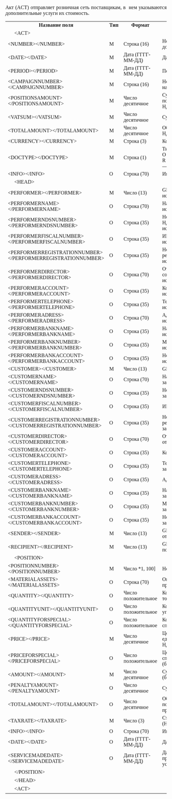 <p style="text-align: justify;"><span style="font-family: Times New Roman, Times, serif; font-size: 16px">Акт (ACT) отправляет розничная сеть поставщикам, в &nbsp;нем указываются дополнительные услуги их стоимость.</span></p><table><tr><td style="text-align:center"><strong><span style="font-family: Times New Roman, Times, serif; font-size: 16px">Название поля</span></strong><span style="font-family: Times New Roman, Times, serif; font-size: 16px"></span></td><td style="text-align:center"><strong><span style="font-family: Times New Roman, Times, serif; font-size: 16px">Тип</span></strong><span style="font-family: Times New Roman, Times, serif; font-size: 16px"></span></td><td style="text-align:center; width:164px"><strong><span style="font-family: Times New Roman, Times, serif; font-size: 16px">Формат</span></strong><span style="font-family: Times New Roman, Times, serif; font-size: 16px"></span></td><td style="text-align:center; width:300px"><strong><span style="font-family: Times New Roman, Times, serif; font-size: 16px">Описание</span></strong></td></tr><tr><td style="font-family: Times New Roman, Times, serif; font-size: 16px">&nbsp;&nbsp;&nbsp;&nbsp;&nbsp;&lt;ACT&gt;</td><td>&nbsp;</td><td style="width:164px">&nbsp;</td><td style="width:300px">&nbsp;</td></tr><tr><td style="font-family: Times New Roman, Times, serif; font-size: 16px">&lt;NUMBER&gt;&lt;/NUMBER&gt;</td><td style="font-family: Times New Roman, Times, serif; font-size: 16px">М</td><td style="width:164px"><span style="font-family: Times New Roman, Times, serif; font-size: 16px">Строка (16)</span></td><td style="width:300px"><span style="font-family: Times New Roman, Times, serif; font-size: 16px">Номер документа</span></td></tr><tr><td style="font-family: Times New Roman, Times, serif; font-size: 16px">&lt;DATE&gt;&lt;/DATE&gt;</td><td style="font-family: Times New Roman, Times, serif; font-size: 16px">М</td><td style="width:164px"><span style="font-family: Times New Roman, Times, serif; font-size: 16px">Дата (ГГГГ-ММ-ДД)</span></td><td style="width:300px"><span style="font-family: Times New Roman, Times, serif; font-size: 16px">Дата документа</span></td></tr><tr><td style="font-family: Times New Roman, Times, serif; font-size: 16px">&lt;PERIOD&gt;&lt;/PERIOD&gt;</td><td style="font-family: Times New Roman, Times, serif; font-size: 16px">М</td><td style="width:164px"><span style="font-family: Times New Roman, Times, serif; font-size: 16px">Дата (ГГГГ-ММ-ДД)</span></td><td style="width:300px"><span style="font-family: Times New Roman, Times, serif; font-size: 16px">Период</span></td></tr><tr><td style="font-family: Times New Roman, Times, serif; font-size: 16px">&lt;CAMPAIGNNUMBER&gt;&lt;/CAMPAIGNNUMBER&gt;</td><td style="font-family: Times New Roman, Times, serif; font-size: 16px">М</td><td style="width:164px"><span style="font-family: Times New Roman, Times, serif; font-size: 16px">Строка (16)</span></td><td style="width:300px"><span style="font-family: Times New Roman, Times, serif; font-size: 16px">Номер договора на поставку</span></td></tr><tr><td style="font-family: Times New Roman, Times, serif; font-size: 16px">&lt;POSITIONSAMOUNT&gt;&lt;/POSITIONSAMOUNT&gt;</td><td style="font-family: Times New Roman, Times, serif; font-size: 16px">М</td><td style="width:164px"><span style="font-family: Times New Roman, Times, serif; font-size: 16px">Число десятичное</span></td><td style="width:300px"><span style="font-family: Times New Roman, Times, serif; font-size: 16px">Сумма по вем позициям без НДС</span></td></tr><tr><td style="font-family: Times New Roman, Times, serif; font-size: 16px">&lt;VATSUM&gt;&lt;/VATSUM&gt;</td><td style="font-family: Times New Roman, Times, serif; font-size: 16px">М</td><td style="width:164px"><span style="font-family: Times New Roman, Times, serif; font-size: 16px">Число десятичное</span></td><td style="width:300px"><span style="font-family: Times New Roman, Times, serif; font-size: 16px">Сума НДС</span></td></tr><tr><td style="font-family: Times New Roman, Times, serif; font-size: 16px">&lt;TOTALAMOUNT&gt;&lt;/TOTALAMOUNT&gt;</td><td style="font-family: Times New Roman, Times, serif; font-size: 16px">М</td><td style="width:164px"><span style="font-family: Times New Roman, Times, serif; font-size: 16px">Число десятичное</span></td><td style="width:300px"><span style="font-family: Times New Roman, Times, serif; font-size: 16px">Общая сумма с НДС</span></td></tr><tr><td style="font-family: Times New Roman, Times, serif; font-size: 16px">&lt;CURRENCY&gt;&lt;/CURRENCY&gt;</td><td style="font-family: Times New Roman, Times, serif; font-size: 16px">М</td><td style="width:164px"><span style="font-family: Times New Roman, Times, serif; font-size: 16px">Строка (3)</span></td><td style="width:300px"><span style="font-family: Times New Roman, Times, serif; font-size: 16px">Код валюты</span></td></tr><tr><td style="font-family: Times New Roman, Times, serif; font-size: 16px">&lt;DOCTYPE&gt;&lt;/DOCTYPE&gt;</td><td style="font-family: Times New Roman, Times, serif; font-size: 16px">М</td><td style="width:164px"><span style="font-family: Times New Roman, Times, serif; font-size: 16px">Строка (1)</span></td><td style="width:300px"><span style="font-family: Times New Roman, Times, serif; font-size: 16px">Тип документа: O — оригинал, R — замена, D — удаление</span></td></tr><tr><td style="font-family: Times New Roman, Times, serif; font-size: 16px">&lt;INFO&gt;&lt;/INFO&gt;</td><td style="font-family: Times New Roman, Times, serif; font-size: 16px">О</td><td style="width:164px"><span style="font-family: Times New Roman, Times, serif; font-size: 16px">Строка (70)</span></td><td style="width:300px"><span style="font-family: Times New Roman, Times, serif; font-size: 16px">Информация</span></td></tr><tr><td style="font-family: Times New Roman, Times, serif; font-size: 16px">&nbsp;&nbsp;&nbsp;&nbsp;&nbsp;&lt;HEAD&gt;</td><td>&nbsp;</td><td style="width:164px">&nbsp;</td><td style="width:300px">&nbsp;</td></tr><tr><td style="font-family: Times New Roman, Times, serif; font-size: 16px">&lt;PERFORMER&gt;&lt;/PERFORMER&gt;</td><td style="font-family: Times New Roman, Times, serif; font-size: 16px">М</td><td style="width:164px"><span style="font-family: Times New Roman, Times, serif; font-size: 16px">Число (13)</span></td><td style="width:300px"><span style="font-family: Times New Roman, Times, serif; font-size: 16px">GLN исполнителя</span></td></tr><tr><td style="font-family: Times New Roman, Times, serif; font-size: 16px">&lt;PERFORMERNAME&gt;&lt;/PERFORMERNAME&gt;</td><td style="font-family: Times New Roman, Times, serif; font-size: 16px">О</td><td style="width:164px"><span style="font-family: Times New Roman, Times, serif; font-size: 16px">Строка (70)</span></td><td style="width:300px"><span style="font-family: Times New Roman, Times, serif; font-size: 16px">Название исполнителя</span></td></tr><tr><td style="font-family: Times New Roman, Times, serif; font-size: 16px">&lt;PERFORMERNDSNUMBER&gt;&lt;/PERFORMERNDSNUMBER&gt;</td><td style="font-family: Times New Roman, Times, serif; font-size: 16px">О</td><td style="width:164px"><span style="font-family: Times New Roman, Times, serif; font-size: 16px">Строка (35)</span></td><td style="width:300px"><span style="font-family: Times New Roman, Times, serif; font-size: 16px">Номер свид. НДС исполнителя</span></td></tr><tr><td style="font-family: Times New Roman, Times, serif; font-size: 16px">&lt;PERFORMERFISCALNUMBER&gt;&lt;/PERFORMERFISCALNUMBER&gt;</td><td style="font-family: Times New Roman, Times, serif; font-size: 16px">О</td><td style="width:164px"><span style="font-family: Times New Roman, Times, serif; font-size: 16px">Строка (35)</span></td><td style="width:300px"><span style="font-family: Times New Roman, Times, serif; font-size: 16px">ИНН исполнителя</span></td></tr><tr><td style="font-family: Times New Roman, Times, serif; font-size: 16px">&lt;PERFORMERREGISTRATIONNUMBER&gt;&lt;/PERFORMERREGISTRATIONNUMBER&gt;</td><td style="font-family: Times New Roman, Times, serif; font-size: 16px">О</td><td style="width:164px"><span style="font-family: Times New Roman, Times, serif; font-size: 16px">Строка (35)</span></td><td style="width:300px"><span style="font-family: Times New Roman, Times, serif; font-size: 16px">Номер регистрации исполнителя</span></td></tr><tr><td style="font-family: Times New Roman, Times, serif; font-size: 16px">&lt;PERFORMERDIRECTOR&gt;&lt;/PERFORMERDIRECTOR&gt;</td><td style="font-family: Times New Roman, Times, serif; font-size: 16px">О</td><td style="width:164px"><span style="font-family: Times New Roman, Times, serif; font-size: 16px">Строка (70)</span></td><td style="width:300px"><span style="font-family: Times New Roman, Times, serif; font-size: 16px">Отвественный со стороны исполнителя</span></td></tr><tr><td style="font-family: Times New Roman, Times, serif; font-size: 16px">&lt;PERFORMERACCOUNT&gt;&lt;/PERFORMERACCOUNT&gt;</td><td style="font-family: Times New Roman, Times, serif; font-size: 16px">О</td><td style="width:164px"><span style="font-family: Times New Roman, Times, serif; font-size: 16px">Строка (35)</span></td><td style="width:300px"><span style="font-family: Times New Roman, Times, serif; font-size: 16px">Код исполнителя</span></td></tr><tr><td style="font-family: Times New Roman, Times, serif; font-size: 16px">&lt;PERFORMERTELEPHONE&gt;&lt;/PERFORMERTELEPHONE&gt;</td><td style="font-family: Times New Roman, Times, serif; font-size: 16px">О</td><td style="width:164px"><span style="font-family: Times New Roman, Times, serif; font-size: 16px">Строка (35)</span></td><td style="width:300px"><span style="font-family: Times New Roman, Times, serif; font-size: 16px">Телефон исполнителя</span></td></tr><tr><td style="font-family: Times New Roman, Times, serif; font-size: 16px">&lt;PERFORMERADRESS&gt;&lt;/PERFORMERADRESS&gt;</td><td style="font-family: Times New Roman, Times, serif; font-size: 16px">О</td><td style="width:164px"><span style="font-family: Times New Roman, Times, serif; font-size: 16px">Строка (70)</span></td><td style="width:300px"><span style="font-family: Times New Roman, Times, serif; font-size: 16px">Адрес исполнителя</span></td></tr><tr><td style="font-family: Times New Roman, Times, serif; font-size: 16px">&lt;PERFORMERBANKNAME&gt;&lt;/PERFORMERBANKNAME&gt;</td><td style="font-family: Times New Roman, Times, serif; font-size: 16px">О</td><td style="width:164px"><span style="font-family: Times New Roman, Times, serif; font-size: 16px">Строка (35)</span></td><td style="width:300px"><span style="font-family: Times New Roman, Times, serif; font-size: 16px">Название банка исполнителя</span></td></tr><tr><td style="font-family: Times New Roman, Times, serif; font-size: 16px">&lt;PERFORMERBANKNUMBER&gt;&lt;/PERFORMERBANKNUMBER&gt;</td><td style="font-family: Times New Roman, Times, serif; font-size: 16px">О</td><td style="width:164px"><span style="font-family: Times New Roman, Times, serif; font-size: 16px">Строка (35)</span></td><td style="width:300px"><span style="font-family: Times New Roman, Times, serif; font-size: 16px">МФО банка исполнителя</span></td></tr><tr><td style="font-family: Times New Roman, Times, serif; font-size: 16px">&lt;PERFORMERBANKACCOUNT&gt;&lt;/PERFORMERBANKACCOUNT&gt;</td><td style="font-family: Times New Roman, Times, serif; font-size: 16px">О</td><td style="width:164px"><span style="font-family: Times New Roman, Times, serif; font-size: 16px">Строка (35)</span></td><td style="width:300px"><span style="font-family: Times New Roman, Times, serif; font-size: 16px">Номер р/с исполнителя</span></td></tr><tr><td style="font-family: Times New Roman, Times, serif; font-size: 16px">&lt;CUSTOMER&gt;&lt;/CUSTOMER&gt;</td><td style="font-family: Times New Roman, Times, serif; font-size: 16px">М</td><td style="width:164px"><span style="font-family: Times New Roman, Times, serif; font-size: 16px">Число (13)</span></td><td style="width:300px"><span style="font-family: Times New Roman, Times, serif; font-size: 16px">GLN заказчика</span></td></tr><tr><td style="font-family: Times New Roman, Times, serif; font-size: 16px">&lt;CUSTOMERNAME&gt;&lt;/CUSTOMERNAME&gt;</td><td style="font-family: Times New Roman, Times, serif; font-size: 16px">О</td><td style="width:164px"><span style="font-family: Times New Roman, Times, serif; font-size: 16px">Строка (70)</span></td><td style="width:300px"><span style="font-family: Times New Roman, Times, serif; font-size: 16px">Название заказчика</span></td></tr><tr><td style="font-family: Times New Roman, Times, serif; font-size: 16px">&lt;CUSTOMERNDSNUMBER&gt;&lt;/CUSTOMERNDSNUMBER&gt;</td><td style="font-family: Times New Roman, Times, serif; font-size: 16px">О</td><td style="width:164px"><span style="font-family: Times New Roman, Times, serif; font-size: 16px">Строка (35)</span></td><td style="width:300px"><span style="font-family: Times New Roman, Times, serif; font-size: 16px">Номерсвид.НДС заказчика</span></td></tr><tr><td style="font-family: Times New Roman, Times, serif; font-size: 16px">&lt;CUSTOMERFISCALNUMBER&gt;&lt;/CUSTOMERFISCALNUMBER&gt;</td><td style="font-family: Times New Roman, Times, serif; font-size: 16px">О</td><td style="width:164px"><span style="font-family: Times New Roman, Times, serif; font-size: 16px">Строка (35)</span></td><td style="width:300px"><span style="font-family: Times New Roman, Times, serif; font-size: 16px">ИНН заказчика</span></td></tr><tr><td style="font-family: Times New Roman, Times, serif; font-size: 16px">&lt;CUSTOMERREGISTRATIONNUMBER&gt;&lt;/CUSTOMERREGISTRATIONNUMBER&gt;</td><td style="font-family: Times New Roman, Times, serif; font-size: 16px">О</td><td style="width:164px"><span style="font-family: Times New Roman, Times, serif; font-size: 16px">Строка (35)</span></td><td style="width:300px"><span style="font-family: Times New Roman, Times, serif; font-size: 16px">Номер регистрации заказчика</span></td></tr><tr><td style="font-family: Times New Roman, Times, serif; font-size: 16px">&lt;CUSTOMERDIRECTOR&gt;&lt;/CUSTOMERDIRECTOR&gt;</td><td style="font-family: Times New Roman, Times, serif; font-size: 16px">О</td><td style="width:164px"><span style="font-family: Times New Roman, Times, serif; font-size: 16px">Строка (70)</span></td><td style="width:300px"><span style="font-family: Times New Roman, Times, serif; font-size: 16px">Отвественный от заказчика</span></td></tr><tr><td style="font-family: Times New Roman, Times, serif; font-size: 16px">&lt;CUSTOMERACCOUNT&gt;&lt;/CUSTOMERACCOUNT&gt;</td><td style="font-family: Times New Roman, Times, serif; font-size: 16px">О</td><td style="width:164px"><span style="font-family: Times New Roman, Times, serif; font-size: 16px">Строка (35)</span></td><td style="width:300px"><span style="font-family: Times New Roman, Times, serif; font-size: 16px">Код заказчика</span></td></tr><tr><td style="font-family: Times New Roman, Times, serif; font-size: 16px">&lt;CUSTOMERTELEPHONE&gt;&lt;/CUSTOMERTELEPHONE&gt;</td><td style="font-family: Times New Roman, Times, serif; font-size: 16px">О</td><td style="width:164px"><span style="font-family: Times New Roman, Times, serif; font-size: 16px">Строка (35)</span></td><td style="width:300px"><span style="font-family: Times New Roman, Times, serif; font-size: 16px">Телефон заказчика</span></td></tr><tr><td style="font-family: Times New Roman, Times, serif; font-size: 16px">&lt;CUSTOMERADRESS&gt;&lt;/CUSTOMERADRESS&gt;</td><td style="font-family: Times New Roman, Times, serif; font-size: 16px">О</td><td style="width:164px"><span style="font-family: Times New Roman, Times, serif; font-size: 16px">Строка (35)</span></td><td style="width:300px"><span style="font-family: Times New Roman, Times, serif; font-size: 16px">Адрес заказчика</span></td></tr><tr><td style="font-family: Times New Roman, Times, serif; font-size: 16px">&lt;CUSTOMERBANKNAME&gt;&lt;/CUSTOMERBANKNAME&gt;</td><td style="font-family: Times New Roman, Times, serif; font-size: 16px">О</td><td style="width:164px"><span style="font-family: Times New Roman, Times, serif; font-size: 16px">Строка (35)</span></td><td style="width:300px"><span style="font-family: Times New Roman, Times, serif; font-size: 16px">Название банка заказчика</span></td></tr><tr><td style="font-family: Times New Roman, Times, serif; font-size: 16px">&lt;CUSTOMERBANKNUMBER&gt;&lt;/CUSTOMERBANKNUMBER&gt;</td><td style="font-family: Times New Roman, Times, serif; font-size: 16px">О</td><td style="width:164px"><span style="font-family: Times New Roman, Times, serif; font-size: 16px">Строка (35)</span></td><td style="width:300px"><span style="font-family: Times New Roman, Times, serif; font-size: 16px">МФО банка заказчика</span></td></tr><tr><td style="font-family: Times New Roman, Times, serif; font-size: 16px">&lt;CUSTOMERBANKACCOUNT&gt;&lt;/CUSTOMERBANKACCOUNT&gt;</td><td style="font-family: Times New Roman, Times, serif; font-size: 16px">О</td><td style="width:164px"><span style="font-family: Times New Roman, Times, serif; font-size: 16px">Строка (35)</span></td><td style="width:300px"><span style="font-family: Times New Roman, Times, serif; font-size: 16px">Номер р/с заказчика</span></td></tr><tr><td style="font-family: Times New Roman, Times, serif; font-size: 16px">&lt;SENDER&gt;&lt;/SENDER&gt;</td><td style="font-family: Times New Roman, Times, serif; font-size: 16px">М</td><td style="width:164px"><span style="font-family: Times New Roman, Times, serif; font-size: 16px">Число (13)</span></td><td style="width:300px"><span style="font-family: Times New Roman, Times, serif; font-size: 16px">GLN отправителя</span></td></tr><tr><td style="font-family: Times New Roman, Times, serif; font-size: 16px">&lt;RECIPIENT&gt;&lt;/RECIPIENT&gt;</td><td style="font-family: Times New Roman, Times, serif; font-size: 16px">М</td><td style="width:164px"><span style="font-family: Times New Roman, Times, serif; font-size: 16px">Число (13)</span></td><td style="width:300px"><span style="font-family: Times New Roman, Times, serif; font-size: 16px">GLN получателя</span></td></tr><tr><td style="font-family: Times New Roman, Times, serif; font-size: 16px">&nbsp;&nbsp;&nbsp;&nbsp;&nbsp;&lt;POSITION&gt;</td><td>&nbsp;</td><td style="width:164px">&nbsp;</td><td style="width:300px">&nbsp;</td></tr><tr><td style="font-family: Times New Roman, Times, serif; font-size: 16px">&lt;POSITIONNUMBER&gt;&lt;/POSITIONNUMBER&gt;</td><td style="font-family: Times New Roman, Times, serif; font-size: 16px">М</td><td style="width:164px"><span style="font-family: Times New Roman, Times, serif; font-size: 16px">Число *1, 100]</span></td><td style="width:300px"><span style="font-family: Times New Roman, Times, serif; font-size: 16px">Номер позиции</span></td></tr><tr><td style="font-family: Times New Roman, Times, serif; font-size: 16px">&lt;MATERIALASSETS&gt;&lt;/MATERIALASSETS&gt;</td><td style="font-family: Times New Roman, Times, serif; font-size: 16px">О</td><td style="width:164px"><span style="font-family: Times New Roman, Times, serif; font-size: 16px">Строка (70)</span></td><td style="width:300px"><span style="font-family: Times New Roman, Times, serif; font-size: 16px">Описание продукта</span></td></tr><tr><td style="font-family: Times New Roman, Times, serif; font-size: 16px">&lt;QUANTITY&gt;&lt;/QUANTITY&gt;</td><td style="font-family: Times New Roman, Times, serif; font-size: 16px">O</td><td style="width:164px"><span style="font-family: Times New Roman, Times, serif; font-size: 16px">Число положительное</span></td><td style="width:300px"><span style="font-family: Times New Roman, Times, serif; font-size: 16px">Количество товара</span></td></tr><tr><td style="font-family: Times New Roman, Times, serif; font-size: 16px">&lt;QUANTITYUNIT&gt;&lt;/QUANTITYUNIT&gt;</td><td style="font-family: Times New Roman, Times, serif; font-size: 16px">O</td><td style="width:164px"><span style="font-family: Times New Roman, Times, serif; font-size: 16px">Число положительное</span></td><td style="width:300px"><span style="font-family: Times New Roman, Times, serif; font-size: 16px">Количество в упаковке</span></td></tr><tr><td style="font-family: Times New Roman, Times, serif; font-size: 16px">&lt;QUANTITYFORSPECIAL&gt;&lt;/QUANTITYFORSPECIAL&gt;</td><td style="font-family: Times New Roman, Times, serif; font-size: 16px">O</td><td style="width:164px"><span style="font-family: Times New Roman, Times, serif; font-size: 16px">Число положительное</span></td><td style="width:300px"><span style="font-family: Times New Roman, Times, serif; font-size: 16px">Количество в спец.упаковке</span></td></tr><tr><td style="font-family: Times New Roman, Times, serif; font-size: 16px">&lt;PRICE&gt;&lt;/PRICE&gt;</td><td style="font-family: Times New Roman, Times, serif; font-size: 16px">М</td><td style="width:164px"><span style="font-family: Times New Roman, Times, serif; font-size: 16px">Число десятичное</span></td><td style="width:300px"><span style="font-family: Times New Roman, Times, serif; font-size: 16px">Цена за единицу (без НДС)</span></td></tr><tr><td style="font-family: Times New Roman, Times, serif; font-size: 16px">&lt;PRICEFORSPECIAL&gt;&lt;/PRICEFORSPECIAL&gt;</td><td style="font-family: Times New Roman, Times, serif; font-size: 16px">O</td><td style="width:164px"><span style="font-family: Times New Roman, Times, serif; font-size: 16px">Число положительное</span></td><td style="width:300px"><span style="font-family: Times New Roman, Times, serif; font-size: 16px">Цена спец.укпаковки (без НДС)</span></td></tr><tr><td style="font-family: Times New Roman, Times, serif; font-size: 16px">&lt;AMOUNT&gt;&lt;/AMOUNT&gt;</td><td style="font-family: Times New Roman, Times, serif; font-size: 16px">М</td><td style="width:164px"><span style="font-family: Times New Roman, Times, serif; font-size: 16px">Число десятичное</span></td><td style="width:300px"><span style="font-family: Times New Roman, Times, serif; font-size: 16px">Сумма товара (без НДС)</span></td></tr><tr><td style="font-family: Times New Roman, Times, serif; font-size: 16px">&lt;PENALTYAMOUNT&gt;&lt;/PENALTYAMOUNT&gt;</td><td style="font-family: Times New Roman, Times, serif; font-size: 16px">О</td><td style="width:164px"><span style="font-family: Times New Roman, Times, serif; font-size: 16px">Число десятичное</span></td><td style="width:300px"><span style="font-family: Times New Roman, Times, serif; font-size: 16px">Сумма штрафа</span></td></tr><tr><td style="font-family: Times New Roman, Times, serif; font-size: 16px">&lt;TOTALAMOUNT&gt;&lt;/TOTALAMOUNT&gt;</td><td style="font-family: Times New Roman, Times, serif; font-size: 16px">О</td><td style="width:164px"><span style="font-family: Times New Roman, Times, serif; font-size: 16px">Число десятичное</span></td><td style="width:300px"><span style="font-family: Times New Roman, Times, serif; font-size: 16px">Общая цена поставляемой продукции</span></td></tr><tr><td style="font-family: Times New Roman, Times, serif; font-size: 16px">&lt;TAXRATE&gt;&lt;/TAXRATE&gt;</td><td style="font-family: Times New Roman, Times, serif; font-size: 16px">М</td><td style="width:164px"><span style="font-family: Times New Roman, Times, serif; font-size: 16px">Число (3)</span></td><td style="width:300px"><span style="font-family: Times New Roman, Times, serif; font-size: 16px">Ставка налога (НДС, %)</span></td></tr><tr><td style="font-family: Times New Roman, Times, serif; font-size: 16px">&lt;INFO&gt;&lt;/INFO&gt;</td><td style="font-family: Times New Roman, Times, serif; font-size: 16px">О</td><td style="width:164px"><span style="font-family: Times New Roman, Times, serif; font-size: 16px">Строка (70)</span></td><td style="width:300px"><span style="font-family: Times New Roman, Times, serif; font-size: 16px">Информация</span></td></tr><tr><td style="font-family: Times New Roman, Times, serif; font-size: 16px">&lt;DATE&gt;&lt;/DATE&gt;</td><td style="font-family: Times New Roman, Times, serif; font-size: 16px">О</td><td style="width:164px"><span style="font-family: Times New Roman, Times, serif; font-size: 16px">Дата (ГГГГ-ММ-ДД)</span></td><td style="width:300px"><span style="font-family: Times New Roman, Times, serif; font-size: 16px">Дата</span></td></tr><tr><td style="font-family: Times New Roman, Times, serif; font-size: 16px">&lt;SERVICEMADEDATE&gt;&lt;/SERVICEMADEDATE&gt;</td><td style="font-family: Times New Roman, Times, serif; font-size: 16px">О</td><td style="width:164px"><span style="font-family: Times New Roman, Times, serif; font-size: 16px">Дата (ГГГГ-ММ-ДД)</span></td><td style="width:300px"><span style="font-family: Times New Roman, Times, serif; font-size: 16px">Дата предоставления услуги</span></td></tr><tr><td style="font-family: Times New Roman, Times, serif; font-size: 16px">&nbsp;&nbsp;&nbsp;&nbsp;&nbsp;&lt;/POSITION&gt;</td><td>&nbsp;</td><td style="width:164px">&nbsp;</td><td style="width:300px">&nbsp;</td></tr><tr><td style="font-family: Times New Roman, Times, serif; font-size: 16px">&nbsp;&nbsp;&nbsp;&nbsp;&nbsp;&lt;/HEAD&gt;</td><td>&nbsp;</td><td style="width:164px">&nbsp;</td><td style="width:300px">&nbsp;</td></tr><tr><td style="font-family: Times New Roman, Times, serif; font-size: 16px">&nbsp;&nbsp;&nbsp;&nbsp;&nbsp;&lt;ACT&gt;</td><td>&nbsp;</td><td style="width:164px">&nbsp;</td><td style="width:300px">&nbsp;</td></tr></table>
